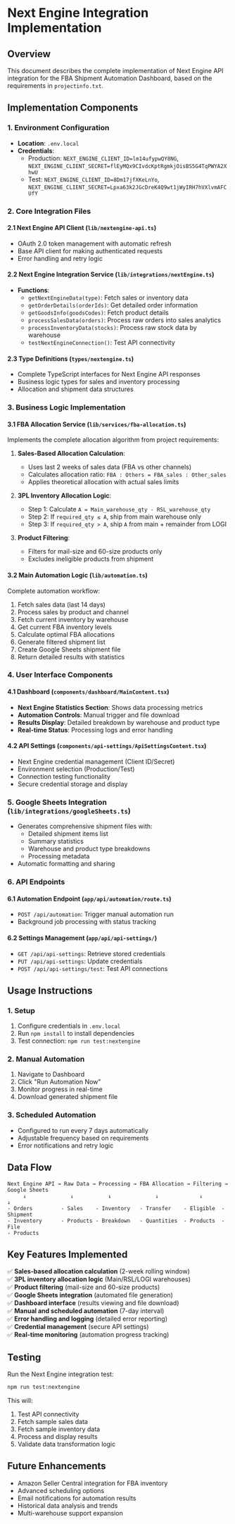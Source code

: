 # Next Engine Integration Implementation

## Overview
This document describes the complete implementation of Next Engine API integration for the FBA Shipment Automation Dashboard, based on the requirements in `projectinfo.txt`.

## Implementation Components

### 1. Environment Configuration
- **Location**: `.env.local`
- **Credentials**: 
  - Production: `NEXT_ENGINE_CLIENT_ID=lm14ufypwQY8NG`, `NEXT_ENGINE_CLIENT_SECRET=flEyMQx9CIvdcKptRgmkjOisBS5G4TqPWYA2XhwU`
  - Test: `NEXT_ENGINE_CLIENT_ID=8Dm17jfXKeLnYo`, `NEXT_ENGINE_CLIENT_SECRET=Lpxa63k2JGcDreK4Q9wt1jWyIRH7hVXlvmAFCUfY`

### 2. Core Integration Files

#### 2.1 Next Engine API Client (`lib/nextengine-api.ts`)
- OAuth 2.0 token management with automatic refresh
- Base API client for making authenticated requests
- Error handling and retry logic

#### 2.2 Next Engine Integration Service (`lib/integrations/nextEngine.ts`)
- **Functions**:
  - `getNextEngineData(type)`: Fetch sales or inventory data
  - `getOrderDetails(orderIds)`: Get detailed order information  
  - `getGoodsInfo(goodsCodes)`: Fetch product details
  - `processSalesData(orders)`: Process raw orders into sales analytics
  - `processInventoryData(stocks)`: Process raw stock data by warehouse
  - `testNextEngineConnection()`: Test API connectivity

#### 2.3 Type Definitions (`types/nextengine.ts`)
- Complete TypeScript interfaces for Next Engine API responses
- Business logic types for sales and inventory processing
- Allocation and shipment data structures

### 3. Business Logic Implementation

#### 3.1 FBA Allocation Service (`lib/services/fba-allocation.ts`)
Implements the complete allocation algorithm from project requirements:

1. **Sales-Based Allocation Calculation**:
   - Uses last 2 weeks of sales data (FBA vs other channels)
   - Calculates allocation ratio: `FBA : Others = FBA_sales : Other_sales`
   - Applies theoretical allocation with actual sales limits

2. **3PL Inventory Allocation Logic**:
   - Step 1: Calculate `A = Main_warehouse_qty - RSL_warehouse_qty`  
   - Step 2: If `required_qty ≤ A`, ship from main warehouse only
   - Step 3: If `required_qty > A`, ship `A` from main + remainder from LOGI

3. **Product Filtering**:
   - Filters for mail-size and 60-size products only
   - Excludes ineligible products from shipment

#### 3.2 Main Automation Logic (`lib/automation.ts`)
Complete automation workflow:
1. Fetch sales data (last 14 days)
2. Process sales by product and channel
3. Fetch current inventory by warehouse
4. Get current FBA inventory levels
5. Calculate optimal FBA allocations
6. Generate filtered shipment list
7. Create Google Sheets shipment file
8. Return detailed results with statistics

### 4. User Interface Components

#### 4.1 Dashboard (`components/dashboard/MainContent.tsx`)
- **Next Engine Statistics Section**: Shows data processing metrics
- **Automation Controls**: Manual trigger and file download
- **Results Display**: Detailed breakdown by warehouse and product type
- **Real-time Status**: Processing logs and error handling

#### 4.2 API Settings (`components/api-settings/ApiSettingsContent.tsx`)
- Next Engine credential management (Client ID/Secret)
- Environment selection (Production/Test)
- Connection testing functionality
- Secure credential storage and display

### 5. Google Sheets Integration (`lib/integrations/googleSheets.ts`)
- Generates comprehensive shipment files with:
  - Detailed shipment items list
  - Summary statistics
  - Warehouse and product type breakdowns
  - Processing metadata
- Automatic formatting and sharing

### 6. API Endpoints

#### 6.1 Automation Endpoint (`app/api/automation/route.ts`)
- `POST /api/automation`: Trigger manual automation run
- Background job processing with status tracking

#### 6.2 Settings Management (`app/api/api-settings/`)
- `GET /api/api-settings`: Retrieve stored credentials
- `PUT /api/api-settings`: Update credentials
- `POST /api/api-settings/test`: Test API connections

## Usage Instructions

### 1. Setup
1. Configure credentials in `.env.local`
2. Run `npm install` to install dependencies
3. Test connection: `npm run test:nextengine`

### 2. Manual Automation
1. Navigate to Dashboard
2. Click "Run Automation Now"
3. Monitor progress in real-time
4. Download generated shipment file

### 3. Scheduled Automation
- Configured to run every 7 days automatically
- Adjustable frequency based on requirements
- Error notifications and retry logic

## Data Flow

```
Next Engine API → Raw Data → Processing → FBA Allocation → Filtering → Google Sheets
     ↓              ↓           ↓              ↓             ↓            ↓
- Orders         - Sales    - Inventory   - Transfer    - Eligible  - Shipment
- Inventory      - Products - Breakdown   - Quantities  - Products  - File
- Products       
```

## Key Features Implemented

✅ **Sales-based allocation calculation** (2-week rolling window)  
✅ **3PL inventory allocation logic** (Main/RSL/LOGI warehouses)  
✅ **Product filtering** (mail-size and 60-size products)  
✅ **Google Sheets integration** (automated file generation)  
✅ **Dashboard interface** (results viewing and file download)  
✅ **Manual and scheduled automation** (7-day interval)  
✅ **Error handling and logging** (detailed error reporting)  
✅ **Credential management** (secure API settings)  
✅ **Real-time monitoring** (automation progress tracking)

## Testing

Run the Next Engine integration test:
```bash
npm run test:nextengine
```

This will:
1. Test API connectivity
2. Fetch sample sales data
3. Fetch sample inventory data  
4. Process and display results
5. Validate data transformation logic

## Future Enhancements

- Amazon Seller Central integration for FBA inventory
- Advanced scheduling options
- Email notifications for automation results
- Historical data analysis and trends
- Multi-warehouse support expansion
